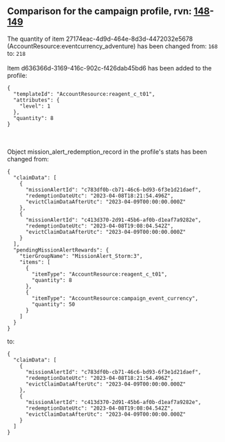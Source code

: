## Comparison for the campaign profile, rvn: [148](https://github.com/PRO100KatYT/FortniteProfileRevisions/tree/main/profiles/campaign/148%20campaign.json)-[149](https://github.com/PRO100KatYT/FortniteProfileRevisions/tree/main/profiles/campaign/149%20campaign.json)

The quantity of item 27174eac-4d9d-464e-8d3d-4472032e5678 (AccountResource:eventcurrency_adventure) has been changed from: `168` to: `218`
<br><br>
Item d636366d-3169-416c-902c-f426dab45bd6 has been added to the profile:

```
{
  "templateId": "AccountResource:reagent_c_t01",
  "attributes": {
    "level": 1
  },
  "quantity": 8
}
```

<br><br>
Object mission_alert_redemption_record in the profile's stats has been changed from:

```
{
  "claimData": [
    {
      "missionAlertId": "c783df0b-cb71-46c6-bd93-6f3e1d21daef",
      "redemptionDateUtc": "2023-04-08T18:21:54.496Z",
      "evictClaimDataAfterUtc": "2023-04-09T00:00:00.000Z"
    },
    {
      "missionAlertId": "c413d370-2d91-45b6-af0b-d1eaf7a9282e",
      "redemptionDateUtc": "2023-04-08T19:08:04.542Z",
      "evictClaimDataAfterUtc": "2023-04-09T00:00:00.000Z"
    }
  ],
  "pendingMissionAlertRewards": {
    "tierGroupName": "MissionAlert_Storm:3",
    "items": [
      {
        "itemType": "AccountResource:reagent_c_t01",
        "quantity": 8
      },
      {
        "itemType": "AccountResource:campaign_event_currency",
        "quantity": 50
      }
    ]
  }
}
```

to:

```
{
  "claimData": [
    {
      "missionAlertId": "c783df0b-cb71-46c6-bd93-6f3e1d21daef",
      "redemptionDateUtc": "2023-04-08T18:21:54.496Z",
      "evictClaimDataAfterUtc": "2023-04-09T00:00:00.000Z"
    },
    {
      "missionAlertId": "c413d370-2d91-45b6-af0b-d1eaf7a9282e",
      "redemptionDateUtc": "2023-04-08T19:08:04.542Z",
      "evictClaimDataAfterUtc": "2023-04-09T00:00:00.000Z"
    }
  ]
}
```

<br><br>
